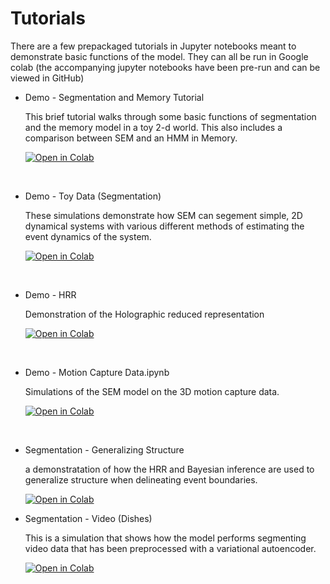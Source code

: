 # Tutorials    


There are a few prepackaged tutorials in Jupyter notebooks meant to demonstrate basic functions of the model. They can
all be run in Google colab (the accompanying jupyter notebooks have been pre-run and can be viewed in GitHub)

* Demo - Segmentation and Memory Tutorial

    This brief tutorial walks through some basic functions of segmentation and the memory model in a toy 2-d world.  This also includes a comparison between SEM and an HMM in Memory.
    
    <a href="https://colab.research.google.com/github/nicktfranklin/SEM3/blob/master/Tutorials/Demo - Segmentation and Memory Tutorial.ipynb"><img src="https://colab.research.google.com/assets/colab-badge.svg" alt="Open in Colab" title="Open and Execute in Google Colaboratory"></a>

    &nbsp;



* Demo - Toy Data (Segmentation)

    These simulations demonstrate how SEM can segement simple, 2D dynamical systems with
    various different methods of estimating the event dynamics of the system.
    
    <a href="https://colab.research.google.com/github/nicktfranklin/SEM3/blob/master/Tutorials/Demo - Segmentation and Memory Tutorial.ipynb"><img src="https://colab.research.google.com/assets/colab-badge.svg" alt="Open in Colab" title="Open and Execute in Google Colaboratory"></a>
     
     &nbsp;

* Demo - HRR

    Demonstration of the Holographic reduced representation
    
    <a href="https://colab.research.google.com/github/nicktfranklin/SEM3/blob/master/Tutorials/Demo - HRR.ipynb"><img src="https://colab.research.google.com/assets/colab-badge.svg" alt="Open in Colab" title="Open and Execute in Google Colaboratory"></a>
    
    &nbsp;

* Demo - Motion Capture Data.ipynb
    
    Simulations of the SEM model on the 3D motion capture data. 
    
    <a href="https://colab.research.google.com/github/nicktfranklin/SEM3/blob/master/Tutorials/Demo - Motion Capture Data.ipynb"><img src="https://colab.research.google.com/assets/colab-badge.svg" alt="Open in Colab" title="Open and Execute in Google Colaboratory"></a>
    
    &nbsp;

* Segmentation - Generalizing Structure

    a demonstratation of how the HRR and Bayesian inference are used to generalize structure when delineating event boundaries.

    <a href="https://colab.research.google.com/github/nicktfranklin/SEM3/blob/master/Tutorials/Segmentation - Generalizing Structure.ipynb"><img src="https://colab.research.google.com/assets/colab-badge.svg" alt="Open in Colab" title="Open and Execute in Google Colaboratory"></a>

* Segmentation - Video (Dishes)
    
    This is a simulation that shows how the model performs segmenting video data that has been preprocessed with a variational autoencoder.

    <a href="https://colab.research.google.com/github/nicktfranklin/SEM3/blob/master/Tutorials/Segmentation - Video (Dishes).ipynb"><img src="https://colab.research.google.com/assets/colab-badge.svg" alt="Open in Colab" title="Open and Execute in Google Colaboratory"></a>
